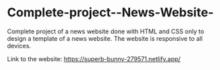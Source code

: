 # Complete-project--News-Website-
Complete project of a news website done with HTML and CSS only to design a template of a news website. The website is responsive to all devices.


Link to the website:
https://superb-bunny-279571.netlify.app/
